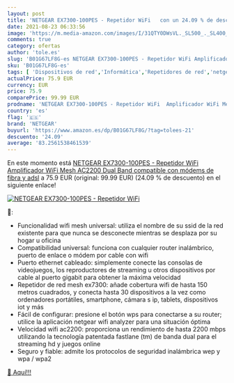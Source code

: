 ```yaml
---
layout: post
title: 'NETGEAR EX7300-100PES - Repetidor WiFi   con un 24.09 % de descuento'
date: 2021-08-23 06:33:56
image: 'https://m.media-amazon.com/images/I/31QTY0DWsVL._SL500_._SL400_.jpg'
comments: true
category: ofertas
author: 'tole.es'
slug: 'B01G67LF8G-es NETGEAR EX7300-100PES - Repetidor WiFi Amplificador WiFi...'
sku: 'B01G67LF8G-es'
tags: [ 'Dispositivos de red','Informática','Repetidores de red','netgear','wifi', ]
actualPrice: 75.9 EUR
currency: EUR
price: 75.9
comparePrice: 99.99 EUR
prodname: 'NETGEAR EX7300-100PES - Repetidor WiFi  Amplificador WiFi Mesh AC2200 Dual Band  compatible con módems de fibra y adsl'
country: 'es'
flag: '🇪🇸'
brand: 'NETGEAR'
buyurl: 'https://www.amazon.es/dp/B01G67LF8G/?tag=tolees-21'
descuento: '24.09'
average: '83.2561538461539'
---
```


En este momento está [NETGEAR EX7300-100PES - Repetidor WiFi  Amplificador WiFi Mesh AC2200 Dual Band  compatible con módems de fibra y adsl](https://www.amazon.es/dp/B01G67LF8G/?tag=tolees-21) a 75.9 EUR (original: 99.99 EUR) (24.09 %  de descuento) en el siguiente enlace!

[![NETGEAR EX7300-100PES - Repetidor WiFi  ](https://m.media-amazon.com/images/I/31QTY0DWsVL._SL500_._SL400_.jpg)](https://www.amazon.es/dp/B01G67LF8G/?tag=tolees-21)

🔎:

- Funcionalidad wifi mesh universal: utiliza el nombre de su ssid de la red existente para que nunca se desconecte mientras se desplaza por su hogar u oficina
- Compatibilidad universal: funciona con cualquier router inalámbrico, puerto de enlace o módem por cable con wifi
- Puerto ethernet cableado: simplemente conecte las consolas de videojuegos, los reproductores de streaming u otros dispositivos por cable al puerto gigabit para obtener la máxima velocidad
- Repetidor de red mesh ex7300: añade cobertura wifi de hasta 150 metros cuadrados, y conecta hasta 30 dispositivos a la vez como ordenadores portátiles, smartphone, cámara s ip, tablets, dispositivos iot y más
- Fácil de configurar: presione el botón wps para conectarse a su router; utilice la aplicación netgear wifi analyzer para una situación óptima
- Velocidad wifi ac2200: proporciona un rendimiento de hasta 2200 mbps utilizando la tecnología patentada fastlane (tm) de banda dual para el streaming hd y juegos online
- Seguro y fiable: admite los protocolos de seguridad inalámbrica wep y wpa / wpa2

[🛒 Aquí!!!](https://www.amazon.es/dp/B01G67LF8G/?tag=tolees-21)

